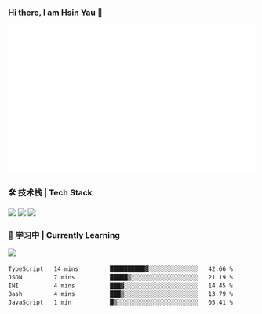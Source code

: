 ### Hi there, I am Hsin Yau 👋 
![Metrics](./github-metrics.svg)

### 🛠 技术栈 | Tech Stack
![](https://skillicons.dev/icons?i=html,css,js,ts,sass,jquery,bootstrap,vue&theme=light) 
![](https://skillicons.dev/icons?i=vite,nuxtjs,webpack,tailwindcss,windicss,nodejs,express,markdown&theme=light)
![](https://skillicons.dev/icons?i=mysql,mongodb,git,pug,vscode,idea,ps,figma&theme=light)

### 📖 学习中 | Currently Learning

![](https://skillicons.dev/icons?i=react,nextjs,svelte,nestjs,nginx,docker,rollupjs&theme=light)

<!--START_SECTION:waka-->

```txt
TypeScript   14 mins         ██████████▓░░░░░░░░░░░░░░   42.66 %
JSON         7 mins          █████▒░░░░░░░░░░░░░░░░░░░   21.19 %
INI          4 mins          ███▓░░░░░░░░░░░░░░░░░░░░░   14.45 %
Bash         4 mins          ███▒░░░░░░░░░░░░░░░░░░░░░   13.79 %
JavaScript   1 min           █▒░░░░░░░░░░░░░░░░░░░░░░░   05.41 %
```

<!--END_SECTION:waka-->
